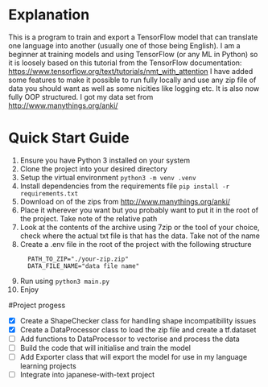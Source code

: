 # Explanation
This is a program to train and export a TensorFlow model that can translate one language into another (usually one of those being English). 
I am a beginner at training models and using TensorFlow (or any ML in Python) so it is loosely based on this tutorial from the TensorFlow documentation: https://www.tensorflow.org/text/tutorials/nmt_with_attention
I have added some features to make it possible to run fully locally and use any zip file of data you should want as well as some nicities like logging etc. It is also now fully OOP structured.
I got my data set from http://www.manythings.org/anki/

# Quick Start Guide
1. Ensure you have Python 3 installed on your system
2. Clone the project into your desired directory
3. Setup the virtual environment `python3 -m venv .venv`
4. Install dependencies from the requirements file `pip install -r requirements.txt`
5. Download on of the zips from http://www.manythings.org/anki/
6. Place it wherever you want but you probably want to put it in the root of the project. Take note of the relative path
7. Look at the contents of the archive using 7zip or the tool of your choice, check where the actual txt file is that has the data. Take not of the name
8. Create a .env file in the root of the project with the following structure
   ```
     PATH_TO_ZIP="./your-zip.zip"
     DATA_FILE_NAME="data file name"
   ```
9. Run using `python3 main.py`
10. Enjoy

#Project progess
- [x] Create a ShapeChecker class for handling shape incompatibility issues
- [x] Create a DataProcessor class to load the zip file and create a tf.dataset
- [ ] Add functions to DataProcessor to vectorise and process the data
- [ ] Build the code that will initialise and train the model
- [ ] Add Exporter class that will export the model for use in my language learning projects
- [ ] Integrate into japanese-with-text project 
